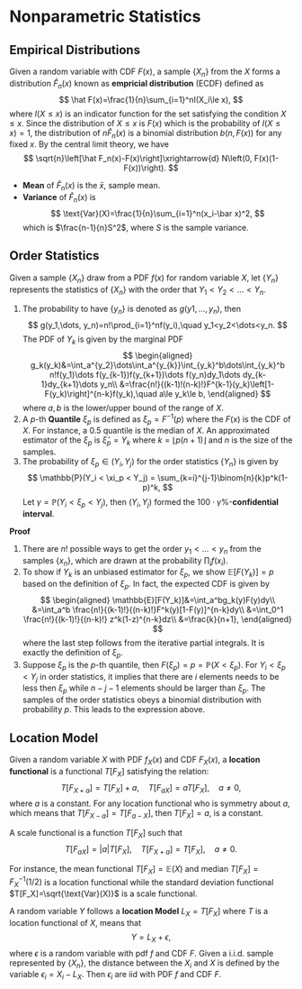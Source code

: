# Nonparametric Statistics

## Empirical Distributions

Given a random variable with CDF $F(x)$, a sample $\lbrace X_n\rbrace$ from the $X$ forms a distribution $\hat F_n(x)$ known as **empricial distribution** (ECDF) defined as
$$
\hat F(x)=\frac{1}{n}\sum_{i=1}^nI(X_i\le x),
$$
where $I(X\le x)$ is an indicator function for the set satisfying the condition $X\le x$. Since the distribution of $X\le x$ is $F(x)$ which is the probability of $I(X\le x)=1$, the distribution of $n\hat F_n(x)$ is a binomial distribution $b(n,F(x))$ for any fixed $x$. By the central limit theory, we have
$$
\sqrt{n}\left[\hat F_n(x)-F(x)\right]\xrightarrow{d} N\left(0, F(x)(1-F(x))\right).
$$

* **Mean** of $\hat F_n(x)$ is the $\bar x$, sample mean.
* **Variance** of $\hat F_n(x)$ is 
$$
\text{Var}(X)=\frac{1}{n}\sum_{i=1}^n(x_i-\bar x)^2,
$$
which is $\frac{n-1}{n}S^2$, where $S$ is the sample variance.

## Order Statistics

Given a sample $\lbrace X_n\rbrace$ draw from a PDF $f(x)$ for random variable $X$, let $\lbrace Y_n\rbrace$ represents the statistics of $\lbrace X_n\rbrace$ with the order that $Y_1<Y_2<\dots<Y_n$. 
1. The probability to have $\lbrace y_n\rbrace$ is denoted as $g(y1,\dots, y_n)$, then
$$
g(y_1,\dots, y_n)=n!\prod_{i=1}^nf(y_i),\quad y_1<y_2<\dots<y_n.
$$
The PDF of $Y_k$ is given by the marginal PDF
$$
\begin{aligned}
g_k(y_k)&=\int_a^{y_2}\dots\int_a^{y_{k}}\int_{y_k}^b\dots\int_{y_k}^b n!f(y_1)\dots f(y_{k-1})f(y_{k+1})\dots f(y_n)dy_1\dots dy_{k-1}dy_{k+1}\dots y_n\\
&=\frac{n!}{(k-1)!(n-k)!}F^{k-1}(y_k)\left[1-F(y_k)\right]^{n-k}f(y_k),\quad a\le y_k\le b,
\end{aligned}
$$
where $a,b$ is the lower/upper bound of the range of $X$.
2. A $p$-th **Quantile** $\xi_p$ is defined as $\xi_p=F^{-1}(p)$ where the $F(x)$ is the CDF of $X$. For instance, a $0.5$ quantile is the median of $X$. An approximated estimator of the $\xi_p$ is $\hat\xi_p=Y_k$ where $k=\lfloor p(n+1) \rfloor$ and $n$ is the size of the samples. 
3. The probability of $\xi_p\in (Y_i,Y_j)$ for the order statistics $\lbrace Y_n\rbrace$ is given by
$$
\mathbb{P}(Y_i < \xi_p < Y_j) = \sum_{k=i}^{j-1}\binom{n}{k}p^k(1-p)^k,
$$
Let $\gamma= \mathbb{P}(Y_i < \xi_p < Y_j)$, then $(Y_i,Y_j)$ formed the $100\cdot\gamma\%$-**confidential interval**.

**Proof**
1. There are $n!$ possible ways to get the order $y_1<\dots<y_n$ from the samples $\lbrace x_n\rbrace$, which are drawn at the probability $\prod_if(x_i)$.
2. To show if $Y_k$ is an unbiased estimator for $\xi_p$, we show $\mathbb{E}[F(Y_k)]=p$ based on the definition of $\xi_p$. In fact, the expected CDF is given by
$$
\begin{aligned}
\mathbb{E}[F(Y_k)]&=\int_a^bg_k(y)F(y)dy\\
&=\int_a^b \frac{n!}{(k-1)!}{(n-k)!}F^k(y)[1-F(y)]^{n-k}dy\\
&=\int_0^1 \frac{n!}{(k-1)!}{(n-k)!} z^k(1-z)^{n-k}dz\\
&=\frac{k}{n+1},
\end{aligned}
$$
where the last step follows from the iterative partial integrals. It is exactly the definition of $\xi_p$.
3. Suppose $\xi_p$ is the $p$-th quantile, then $F(\xi_p)=p=\mathbb{P}(X<\xi_p)$. For $Y_i<\xi_p<Y_j$ in order statistics, it implies that there are $i$ elements needs to be less then $\xi_p$ while $n-j-1$ elements should be larger than $\xi_p$. The samples of the order statistics obeys a binomial distribution with probability $p$.  This leads to the expression above.

## Location Model

Given a random variable $X$ with PDF $f_X(x)$ and CDF $F_X(x)$, a **location functional** is a functional $T[F_X]$ satisfying the relation:
$$
T[F_{X+a}]=T[F_X]+a,\quad T[F_{aX}] = aT[F_X],\quad a\ne 0,
$$
where $a$ is a constant. For any location functional who is symmetry about $a$, which means that $T[F_{X-a}]=T[F_{a-X}]$, then $T[F_X]=a$, is a constant. 

A scale functional is a function $T[F_X]$ such that
$$
T[F_{aX}]=|a|T[F_X],\quad T[F_{X+a}]=T[F_X], \quad a \ne 0.
$$

For instance, the mean functional $T[F_X]=\mathbb{E}(X)$ and median $T[F_X]=F^{-1}_X(1/2)$ is a location functional while the standard deviation functional $T[F_X]=\sqrt{\text{Var}(X)}$ is a scale functional.

A random variable $Y$ follows a **location Model** $L_X=T[F_X]$ where $T$ is a location functional of $X$, means that
$$
Y=L_X+\epsilon,
$$ 
where $\epsilon$ is a random variable with pdf $f$ and CDF $F$. Given a i.i.d. sample represented by $\lbrace X_n\rbrace$, the distance between the $X_i$ and $X$ is defined by the variable $\epsilon_i=X_i-L_X$. Then $\epsilon_i$ are iid with PDF $f$ and CDF $F$. 